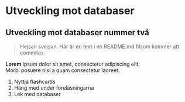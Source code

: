 <h1>Utveckling mot databaser</h1>

<h2>Utveckling mot databaser nummer två</h2>

>Hejsan svejsan. Här är en text i en README.md filsom kommer att commitas.

**Lorem** ipsum dolor sit amet, consectetur adipiscing elit.  
Morbi posuere nisi a quam consectetur laoreet.

1. Nyttja flashcards
1. Häng med under föreläsningarna
1. Lek med databaser
